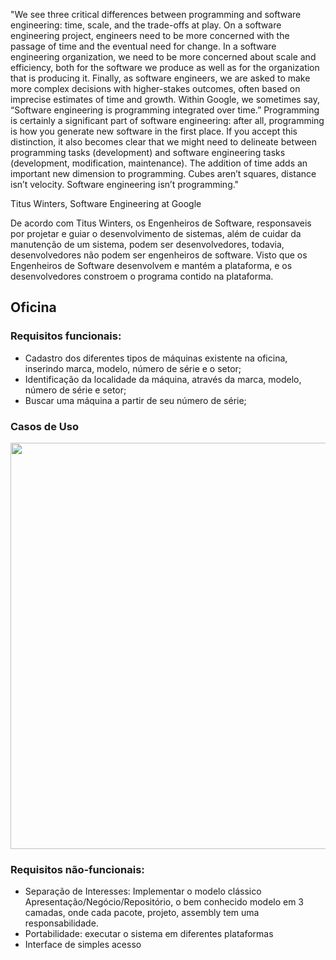 "We see three critical differences between programming and software engineering: time, scale, and the trade-offs at play. On a software engineering project, engineers need to be more concerned with the passage of time and the eventual need for change. In a software engineering organization, we need to be more concerned about scale and efficiency, both for the software we produce as well as for the organization that is producing it. Finally, as software engineers, we are asked to make more complex decisions with higher-stakes outcomes, often based on imprecise estimates of time and growth. Within Google, we sometimes say, “Software engineering is programming integrated over time.” Programming is certainly a significant part of software engineering: after all, programming is how you generate new software in the first place. If you accept this distinction, it also becomes clear that we might need to delineate between programming tasks (development) and software engineering tasks (development, modification, maintenance). The addition of time adds an important new dimension to programming. Cubes aren’t squares, distance isn’t velocity. Software engineering isn’t programming."

Titus Winters, Software Engineering at Google

De acordo com Titus Winters, os Engenheiros de Software, responsaveis por projetar e guiar o desenvolvimento de sistemas, além de cuidar da manutenção de um sistema, podem ser desenvolvedores, todavia, desenvolvedores não podem ser engenheiros de software. Visto que os Engenheiros de Software desenvolvem e mantém a plataforma, e os desenvolvedores constroem o programa contido na plataforma.


## Oficina

### Requisitos funcionais:
  - Cadastro dos diferentes tipos de máquinas existente na oficina, inserindo marca, modelo, número de série e o setor; 
  - Identificação da localidade da máquina, através da marca, modelo, número de série e setor;
  - Buscar uma máquina a partir de seu número de série;

### Casos de Uso
<div align="center">
<img src="https://user-images.githubusercontent.com/108765052/186031237-562f4b12-a85c-4d6a-84e4-3e03be6cc2d9.png" width="650px" />
</div>

### Requisitos não-funcionais:
  - Separação de Interesses: Implementar o modelo clássico Apresentação/Negócio/Repositório, o bem conhecido modelo em 3 camadas, onde cada pacote, projeto, assembly tem uma responsabilidade.
  - Portabilidade: executar o sistema em diferentes plataformas
  - Interface de simples acesso


